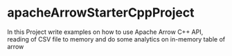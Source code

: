 # apacheArrowStarterCppProject
In this Project write examples on how to use Apache Arrow C++ API, reading of CSV file to memory and do some analytics on in-memory table of arrow 
